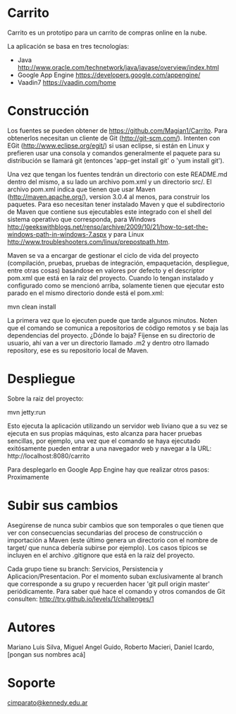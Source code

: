 Carrito
=======

Carrito es un prototipo para un carrito de compras online en la nube.

La aplicación se basa en tres tecnologías:
* Java                http://www.oracle.com/technetwork/java/javase/overview/index.html
* Google App Engine   https://developers.google.com/appengine/
* Vaadin7             https://vaadin.com/home

Construcción
======

Los fuentes se pueden obtener de https://github.com/Magian1/Carrito.
Para obtenerlos necesitan un cliente de Git (http://git-scm.com/). Intenten con EGit (http://www.eclipse.org/egit/) si usan eclipse, si están en Linux y prefieren usar una consola y comandos generalmente el paquete para su distribución se llamará git (entonces 'app-get install git' o 'yum install git').

Una vez que tengan los fuentes tendrán un directorio con este README.md dentro del mismo, a su lado un archivo pom.xml y un directorio src/.
El archivo pom.xml indica que tienen que usar Maven (http://maven.apache.org/), version 3.0.4 al menos, para construir los paquetes. Para eso necesitan tener instalado Maven y que el subdirectorio de Maven que contiene sus ejecutables este integrado con el shell del sistema operativo que corresponda, para Windows http://geekswithblogs.net/renso/archive/2009/10/21/how-to-set-the-windows-path-in-windows-7.aspx y para Linux http://www.troubleshooters.com/linux/prepostpath.htm.

Maven se va a encargar de gestionar el ciclo de vida del proyecto (compilación, pruebas, pruebas de integración, empaquetación, despliegue, entre otras cosas) basándose en valores por defecto y el descriptor pom.xml que está en la raiz del proyecto. Cuando lo tengan instalado y configurado como se mencionó arriba, solamente tienen que ejecutar esto parado en el mismo directorio donde está el pom.xml:

  mvn clean install

La primera vez que lo ejecuten puede que tarde algunos minutos. Noten que el comando se comunica a repositorios de código remotos y se baja las dependencias del proyecto. ¿Dónde lo baja? Fíjense en su directorio de usuario, ahí van a ver un directorio llamado .m2 y dentro otro llamado repository, ese es su repositorio local de Maven.

Despliegue
======

Sobre la raiz del proyecto:

  mvn jetty:run

Esto ejecuta la aplicación utilizando un servidor web liviano que a su vez se ejecuta en sus propias máquinas, esto alcanza para hacer pruebas sencillas, por ejemplo, una vez que el comando se haya ejecutado exitósamente pueden entrar a una navegador web y navegar a la URL: http://localhost:8080/carrito

Para desplegarlo en Google App Engine hay que realizar otros pasos:
Proximamente

Subir sus cambios
======

Asegúrense de nunca subir cambios que son temporales o que tienen que ver con consecuencias secundarias del proceso de construcción o importación a Maven (este último genera un directorio con el nombre de target/ que nunca debería subirse por ejemplo). Los casos típicos se incluyen en el archivo .gitignore que está en la raiz del proyecto.

Cada grupo tiene su branch: Servicios, Persistencia y Aplicacion/Presentacion. Por el momento suban exclusivamente al branch que corresponde a su grupo y recuerden hacer 'git pull origin master' periódicamente. Para saber qué hace el comando y otros comandos de Git consulten: http://try.github.io/levels/1/challenges/1

Autores
======

Mariano Luis Silva, Miguel Angel Guido, Roberto Macieri, Daniel Icardo, [pongan sus nombres acá]

Soporte
======

cimparato@kennedy.edu.ar
